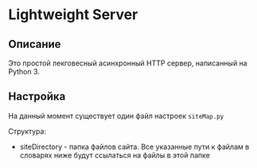 # Lightweight Server

## Описание
Это простой лекговесный асинхронный HTTP сервер, написанный на Python 3.

## Настройка
На данный момент существует один файл настроек
`siteMap.py`

Структура:
* siteDirectory - папка файлов сайта. Все указанные пути к файлам в словарях ниже будут ссылаться на файлы в этой папке
